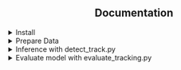## <div align="center">Documentation</div>

<details>
<summary>Install</summary>

Clone repo and install [requirements.txt](https://github.com/ultralytics/yolov5/blob/master/requirements.txt) in a
[**Python>=3.7.0**](https://www.python.org/) environment, including
[**PyTorch>=1.7**](https://pytorch.org/get-started/locally/).

```bash
git clone https://github.com/hmquang01/object_tracking  # clone
cd yolov5
pip install -r requirements.txt  # install
pip install scikit-learn==0.22.2 # for running DeepSORT
```

</details>

<details>
<summary>Prepare Data</summary>
  
First, download [pretrained weights](https://drive.google.com/drive/folders/1XB6dtBYuCVZXOi2T3Z5Y139pV0pGU2OJ?usp=sharing) move to the folder. 'mars-small128.pb' is for DeepSORT and 'yolov5l.pt' & 'crowdhuman_yolov5m.pt' are for YOLOv5.
  
Then, download [videos from MOT16 training datasets](https://drive.google.com/drive/folders/1XB6dtBYuCVZXOi2T3Z5Y139pV0pGU2OJ?usp=sharing) for inference.
</details>

<details>
<summary>Inference with detect_track.py</summary>
  
`detect_track.py` runs inference on a variety of sources, and saving results to `runs/detect`.
  
```python
python detect_track.py --weights 'path to pretrained weights'  --img 640  --source 'path to MOT16 videos' --save-txt --classes 0 --line-thickness 1
```
  
</details>


<details>
<summary>Evaluate model with evaluate_tracking.py</summary>
  
`evaluate_tracking.py` evaluates model on a some metrics, see more details [here](https://github.com/shenh10/mot_evaluation)
  
```python
python ./mot_evaluation/evaluate_tracking.py --seqmap 'path to MOT16/videos' --track 'path to runs' --gt 'path to MOT16/resized_labels'
```
  
The videos are of resolution 960×540 and the annotations are of resolution 1920×1080. So, The annotations are needed to be modified according to the video resolution.
</details>

